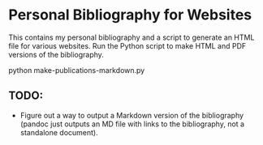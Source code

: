 # Personal Bibliography for Websites

This contains my personal bibliography and a script to generate an
HTML file for various websites. Run the Python script to make HTML and
PDF versions of the bibliography.

   python make-publications-markdown.py

## TODO:

- Figure out a way to output a Markdown version of the bibliography
  (pandoc just outputs an MD file with links to the bibliography, not
  a standalone document).
